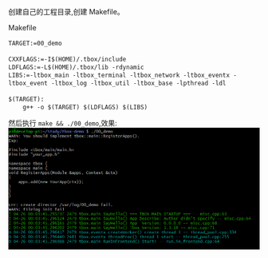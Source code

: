 
创建自己的工程目录,创建 Makefile。

Makefile
```
TARGET:=00_demo

CXXFLAGS:=-I$(HOME)/.tbox/include
LDFLAGS:=-L$(HOME)/.tbox/lib -rdynamic
LIBS:=-ltbox_main -ltbox_terminal -ltbox_network -ltbox_eventx -ltbox_event -ltbox_log -ltbox_util -ltbox_base -lpthread -ldl

$(TARGET):
	g++ -o $(TARGET) $(LDFLAGS) $(LIBS)
```

然后执行 `make && ./00_demo`,效果:
![执行效果](images/first-demo.png)
